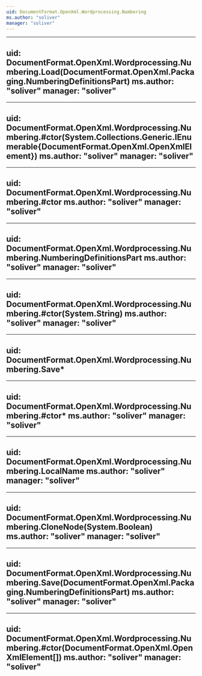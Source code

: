 ```yaml
---
uid: DocumentFormat.OpenXml.Wordprocessing.Numbering
ms.author: "soliver"
manager: "soliver"
---
```


---
uid: DocumentFormat.OpenXml.Wordprocessing.Numbering.Load(DocumentFormat.OpenXml.Packaging.NumberingDefinitionsPart)
ms.author: "soliver"
manager: "soliver"
---

---
uid: DocumentFormat.OpenXml.Wordprocessing.Numbering.#ctor(System.Collections.Generic.IEnumerable{DocumentFormat.OpenXml.OpenXmlElement})
ms.author: "soliver"
manager: "soliver"
---

---
uid: DocumentFormat.OpenXml.Wordprocessing.Numbering.#ctor
ms.author: "soliver"
manager: "soliver"
---

---
uid: DocumentFormat.OpenXml.Wordprocessing.Numbering.NumberingDefinitionsPart
ms.author: "soliver"
manager: "soliver"
---

---
uid: DocumentFormat.OpenXml.Wordprocessing.Numbering.#ctor(System.String)
ms.author: "soliver"
manager: "soliver"
---

---
uid: DocumentFormat.OpenXml.Wordprocessing.Numbering.Save*
---

---
uid: DocumentFormat.OpenXml.Wordprocessing.Numbering.#ctor*
ms.author: "soliver"
manager: "soliver"
---

---
uid: DocumentFormat.OpenXml.Wordprocessing.Numbering.LocalName
ms.author: "soliver"
manager: "soliver"
---

---
uid: DocumentFormat.OpenXml.Wordprocessing.Numbering.CloneNode(System.Boolean)
ms.author: "soliver"
manager: "soliver"
---

---
uid: DocumentFormat.OpenXml.Wordprocessing.Numbering.Save(DocumentFormat.OpenXml.Packaging.NumberingDefinitionsPart)
ms.author: "soliver"
manager: "soliver"
---

---
uid: DocumentFormat.OpenXml.Wordprocessing.Numbering.#ctor(DocumentFormat.OpenXml.OpenXmlElement[])
ms.author: "soliver"
manager: "soliver"
---
